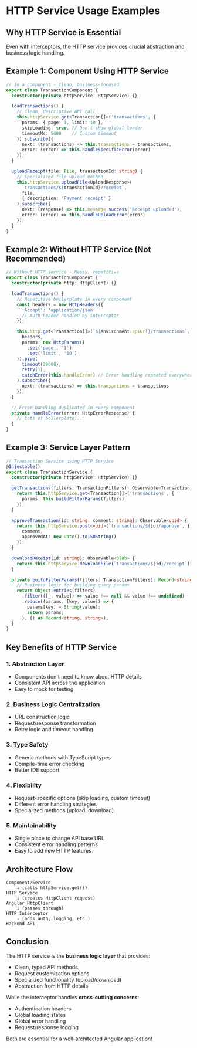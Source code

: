 # HTTP Service Usage Examples

## Why HTTP Service is Essential

Even with interceptors, the HTTP service provides crucial abstraction and business logic handling.

## Example 1: Component Using HTTP Service

```typescript
// In a component - Clean, business-focused
export class TransactionComponent {
  constructor(private httpService: HttpService) {}

  loadTransactions() {
    // Clean, descriptive API call
    this.httpService.get<Transaction[]>('transactions', {
      params: { page: 1, limit: 10 },
      skipLoading: true, // Don't show global loader
      timeoutMs: 5000    // Custom timeout
    }).subscribe({
      next: (transactions) => this.transactions = transactions,
      error: (error) => this.handleSpecificError(error)
    });
  }

  uploadReceipt(file: File, transactionId: string) {
    // Specialized file upload method
    this.httpService.uploadFile<UploadResponse>(
      `transactions/${transactionId}/receipt`,
      file,
      { description: 'Payment receipt' }
    ).subscribe({
      next: (response) => this.message.success('Receipt uploaded'),
      error: (error) => this.handleUploadError(error)
    });
  }
}
```

## Example 2: Without HTTP Service (Not Recommended)

```typescript
// Without HTTP service - Messy, repetitive
export class TransactionComponent {
  constructor(private http: HttpClient) {}

  loadTransactions() {
    // Repetitive boilerplate in every component
    const headers = new HttpHeaders({
      'Accept': 'application/json'
      // Auth header handled by interceptor
    });

    this.http.get<Transaction[]>(`${environment.apiUrl}/transactions`, {
      headers,
      params: new HttpParams()
        .set('page', '1')
        .set('limit', '10')
    }).pipe(
      timeout(30000),
      retry(1),
      catchError(this.handleError) // Error handling repeated everywhere
    ).subscribe({
      next: (transactions) => this.transactions = transactions
    });
  }

  // Error handling duplicated in every component
  private handleError(error: HttpErrorResponse) {
    // Lots of boilerplate...
  }
}
```

## Example 3: Service Layer Pattern

```typescript
// Transaction Service using HTTP Service
@Injectable()
export class TransactionService {
  constructor(private httpService: HttpService) {}

  getTransactions(filters: TransactionFilters): Observable<Transaction[]> {
    return this.httpService.get<Transaction[]>('transactions', {
      params: this.buildFilterParams(filters)
    });
  }

  approveTransaction(id: string, comment: string): Observable<void> {
    return this.httpService.post<void>(`transactions/${id}/approve`, {
      comment,
      approvedAt: new Date().toISOString()
    });
  }

  downloadReceipt(id: string): Observable<Blob> {
    return this.httpService.downloadFile(`transactions/${id}/receipt`);
  }

  private buildFilterParams(filters: TransactionFilters): Record<string, string> {
    // Business logic for building query params
    return Object.entries(filters)
      .filter(([_, value]) => value !== null && value !== undefined)
      .reduce((params, [key, value]) => {
        params[key] = String(value);
        return params;
      }, {} as Record<string, string>);
  }
}
```

## Key Benefits of HTTP Service

### 1. **Abstraction Layer**
- Components don't need to know about HTTP details
- Consistent API across the application
- Easy to mock for testing

### 2. **Business Logic Centralization**
- URL construction logic
- Request/response transformation
- Retry logic and timeout handling

### 3. **Type Safety**
- Generic methods with TypeScript types
- Compile-time error checking
- Better IDE support

### 4. **Flexibility**
- Request-specific options (skip loading, custom timeout)
- Different error handling strategies
- Specialized methods (upload, download)

### 5. **Maintainability**
- Single place to change API base URL
- Consistent error handling patterns
- Easy to add new HTTP features

## Architecture Flow

```
Component/Service
    ↓ (calls httpService.get())
HTTP Service
    ↓ (creates HttpClient request)
Angular HttpClient
    ↓ (passes through)
HTTP Interceptor
    ↓ (adds auth, logging, etc.)
Backend API
```

## Conclusion

The HTTP service is the **business logic layer** that provides:
- Clean, typed API methods
- Request customization options
- Specialized functionality (upload/download)
- Abstraction from HTTP details

While the interceptor handles **cross-cutting concerns**:
- Authentication headers
- Global loading states
- Global error handling
- Request/response logging

Both are essential for a well-architected Angular application!
